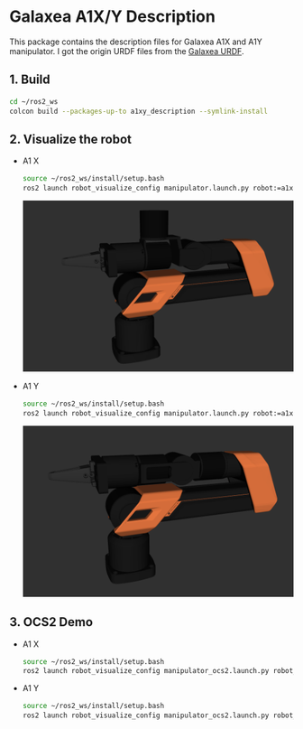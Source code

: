 # Galaxea A1X/Y Description

This package contains the description files for Galaxea A1X and A1Y manipulator. I got the origin URDF files from the [Galaxea URDF](https://github.com/userguide-galaxea/URDF).

## 1. Build
```bash
cd ~/ros2_ws
colcon build --packages-up-to a1xy_description --symlink-install
```

## 2. Visualize the robot

* A1 X
    ```bash
    source ~/ros2_ws/install/setup.bash
    ros2 launch robot_visualize_config manipulator.launch.py robot:=a1xy
    ```
    
    ![A1X](../../.images/galaxea_a1x.png)

* A1 Y
    ```bash
    source ~/ros2_ws/install/setup.bash
    ros2 launch robot_visualize_config manipulator.launch.py robot:=a1xy arm_type:=y
    ```

  ![A1X](../../.images/galaxea_a1y.png)

## 3. OCS2 Demo
* A1 X
  ```bash
  source ~/ros2_ws/install/setup.bash
  ros2 launch robot_visualize_config manipulator_ocs2.launch.py robot_name:=a1xy
  ```

* A1 Y
  ```bash
  source ~/ros2_ws/install/setup.bash
  ros2 launch robot_visualize_config manipulator_ocs2.launch.py robot_name:=a1xy type:=y
  ```